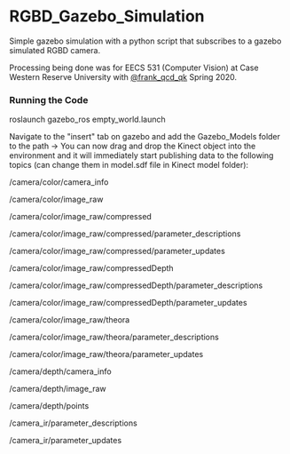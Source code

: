# RGBD_Gazebo_Simulation
Simple gazebo simulation with a python script that subscribes to a gazebo simulated RGBD camera.

Processing being done was for EECS 531 (Computer Vision) at Case Western Reserve University with [@frank_qcd_qk](https://github.com/frank-qcd-qk)  Spring 2020.

### Running the Code

roslaunch gazebo_ros empty_world.launch

Navigate to the "insert" tab on gazebo and add the Gazebo_Models folder to the path -> You can now drag and drop the Kinect object into the environment and it will immediately start publishing data to the following topics (can change them in model.sdf file in Kinect model folder):

/camera/color/camera_info

/camera/color/image_raw

/camera/color/image_raw/compressed

/camera/color/image_raw/compressed/parameter_descriptions

/camera/color/image_raw/compressed/parameter_updates

/camera/color/image_raw/compressedDepth

/camera/color/image_raw/compressedDepth/parameter_descriptions

/camera/color/image_raw/compressedDepth/parameter_updates

/camera/color/image_raw/theora

/camera/color/image_raw/theora/parameter_descriptions

/camera/color/image_raw/theora/parameter_updates

/camera/depth/camera_info

/camera/depth/image_raw

/camera/depth/points

/camera_ir/parameter_descriptions

/camera_ir/parameter_updates

